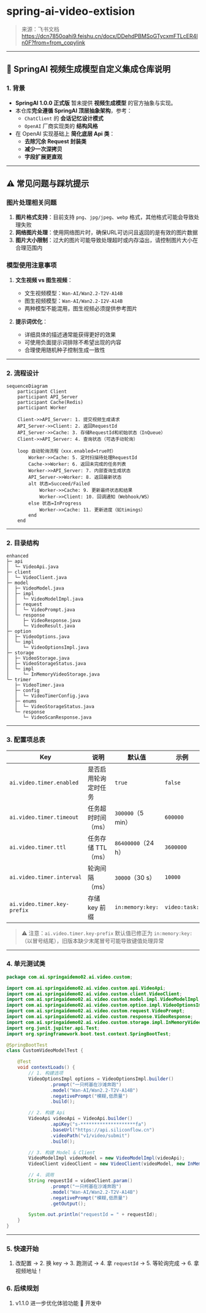 # spring-ai-video-extision
> 来源：飞书文档 https://dcn7850oahi9.feishu.cn/docx/DDehdPBMSoGTycxmFTLcER4In0F?from=from_copylink

---

## 📌 SpringAI 视频生成模型自定义集成仓库说明

### 1. 背景
- **SpringAI 1.0.0 正式版** 暂未提供 **视频生成模型** 的官方抽象与实现。
- 本仓库**完全遵循 SpringAI 顶层抽象架构**，参考：
  - `ChatClient` 的 **会话记忆设计模式**
  - `OpenAI` 厂商实现类的 **结构风格**
- 在 OpenAI 实现基础上 **简化底层 Api 类**：
  - **去除冗余 Request 封装类**
  - **减少一次深拷贝**
  - **字段扩展更直观**

---

## ⚠️ 常见问题与踩坑提示

### 图片处理相关问题
1. **图片格式支持**：目前支持 `png`、`jpg/jpeg`、`webp` 格式，其他格式可能会导致处理失败
2. **网络图片处理**：使用网络图片时，确保URL可访问且返回的是有效的图片数据
3. **图片大小限制**：过大的图片可能导致处理超时或内存溢出，请控制图片大小在合理范围内

### 模型使用注意事项
1. **文生视频 vs 图生视频**：
   - 文生视频模型：`Wan-AI/Wan2.2-T2V-A14B`
   - 图生视频模型：`Wan-AI/Wan2.2-I2V-A14B`
   - 两种模型不能混用，图生视频必须提供参考图片

2. **提示词优化**：
   - 详细具体的描述通常能获得更好的效果
   - 可使用负面提示词排除不希望出现的内容
   - 合理使用随机种子控制生成一致性

---

### 2. 流程设计
```mermaid
sequenceDiagram
    participant Client
    participant API_Server
    participant Cache(Redis)
    participant Worker

    Client->>API_Server: 1. 提交视频生成请求
    API_Server->>Client: 2. 返回RequestId
    API_Server->>Cache: 3. 存储RequestId和初始状态（InQueue）
    Client->>API_Server: 4. 查询状态（可选手动轮询）
    
    loop 自动轮询流程（xxx.enabled=true时）
        Worker->>Cache: 5. 定时扫描待处理RequestId
        Cache->>Worker: 6. 返回未完成的任务列表
        Worker->>API_Server: 7. 内部查询生成状态
        API_Server->>Worker: 8. 返回最新状态
        alt 状态=Succeed/Failed
            Worker->>Cache: 9. 更新最终状态和结果
            Worker->>Client: 10. 回调通知（Webhook/WS）
        else 状态=InProgress
            Worker->>Cache: 11. 更新进度（如timings）
        end
    end
```

---

### 2. 目录结构

```
enhanced
├─ api
│  └─ VideoApi.java
├─ client
│  └─ VideoClient.java
├─ model
│  ├─ VideoModel.java
│  ├─ impl
│  │  └─ VideoModelImpl.java
│  ├─ request
│  │  └─ VideoPrompt.java
│  └─ response
│     ├─ VideoResponse.java
│     └─ VideoResult.java
├─ option
│  ├─ VideoOptions.java
│  └─ impl
│     └─ VideoOptionsImpl.java
├─ storage
│  ├─ VideoStorage.java
│  ├─ VideoStorageStatus.java
│  └─ impl
│     └─ InMemoryVideoStorage.java
└─ trimer
   ├─ VideoTimer.java
   ├─ config
   │  └─ VideoTimerConfig.java
   ├─ enums
   │  └─ VideoStorageStatus.java
   └─ response
      └─ VideoScanResponse.java
```

---

### 3. 配置项总表

| Key                         | 说明           | 默认值              | 示例            |
|-----------------------------|--------------|------------------|---------------|
| `ai.video.timer.enabled`    | 是否启用轮询定时任务   | `true`           | `false`       |
| `ai.video.timer.timeout`    | 任务超时时间（ms）   | `300000`（5 min）  | `600000`      |
| `ai.video.timer.ttl`        | 任务存储 TTL（ms） | `86400000`（24 h） | `3600000`     |
| `ai.video.timer.interval`   | 轮询间隔（ms）     | `30000`（30 s）    | `10000`       |
| `ai.video.timer.key-prefix` | 存储 key 前缀    | `in:memory:key:`  | `video:task:` |

> ⚠️ 注意：`ai.video.timer.key-prefix` 默认值已修正为 `in:memory:key:`（以冒号结尾），旧版本缺少末尾冒号可能导致键值处理异常

---

### 4. 单元测试类

```java
package com.ai.springaidemo02.ai.video.custom;

import com.ai.springaidemo02.ai.video.custom.api.VideoApi;
import com.ai.springaidemo02.ai.video.custom.client.VideoClient;
import com.ai.springaidemo02.ai.video.custom.model.impl.VideoModelImpl;
import com.ai.springaidemo02.ai.video.custom.option.impl.VideoOptionsImpl;
import com.ai.springaidemo02.ai.video.custom.request.VideoPrompt;
import com.ai.springaidemo02.ai.video.custom.response.VideoResponse;
import com.ai.springaidemo02.ai.video.custom.storage.impl.InMemoryVideoStorage;
import org.junit.jupiter.api.Test;
import org.springframework.boot.test.context.SpringBootTest;

@SpringBootTest
class CustomVideoModelTest {

    @Test
    void contextLoads() {
        // 1. 构建选项
        VideoOptionsImpl options = VideoOptionsImpl.builder()
                .prompt("一只柯基在沙滩奔跑")
                .model("Wan-AI/Wan2.2-T2V-A14B")
                .negativePrompt("模糊,低质量")
                .build();

        // 2. 构建 Api
        VideoApi videoApi = VideoApi.builder()
                .apiKey("s-********************fa")
                .baseUrl("https://api.siliconflow.cn")
                .videoPath("v1/video/submit")
                .build();

        // 3. 构建 Model & Client
        VideoModelImpl videoModel = new VideoModelImpl(videoApi);
        VideoClient videoClient = new VideoClient(videoModel, new InMemoryVideoStorage());

        // 4. 调用
        String requestId = videoClient.param()
                .prompt("一只柯基在沙滩奔跑")
                .model("Wan-AI/Wan2.2-T2V-A14B")
                .negativePrompt("模糊,低质量")
                .getOutput();

        System.out.println("requestId = " + requestId);
    }
}
```

---

### 5. 快速开始

1. 改配置 → 2. 换 key → 3. 跑测试 → 4. 拿 `requestId` → 5. 等轮询完成 → 6. 拿视频地址！

### 6. 后续规划

1. v1.1.0	进一步优化体验功能	 🚧 开发中